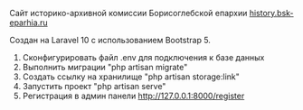 Сайт историко-архивной комиссии Борисоглебской епархии <a href="https://history.bsk-eparhia.ru" target="_blank">history.bsk-eparhia.ru</a>

Создан на Laravel 10 с использованием Bootstrap 5.

1. Сконфигурировать файл .env для подключения к базе данных
2. Выполнить миграции "php artisan migrate"
3. Создать ссылку на хранилище "php artisan storage:link"
4. Запустить проект "php artisan serve"
5. Регистрация в админ панели http://127.0.0.1:8000/register
